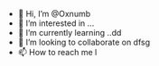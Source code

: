 - 👋 Hi, I’m @Oxnumb
- 👀 I’m interested in ...
- 🌱 I’m currently learning ..dd
- 💞️ I’m looking to collaborate on dfsg
- 📫 How to reach me l

<!---
Oxnumb/Oxnumb is a ✨ special ✨ repository because its `README.md` (this file) appears on your GitHub profile.
You can click the Preview link to take a look at your changes.
---
